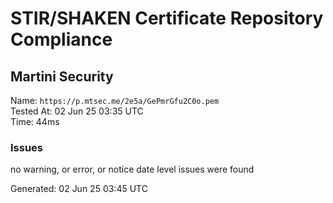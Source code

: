 # STIR/SHAKEN Certificate Repository Compliance

## Martini Security

Name: `https://p.mtsec.me/2e5a/GePmrGfu2C0o.pem`\
Tested At: 02 Jun 25 03:35 UTC\
Time: 44ms

### Issues

no warning, or error, or notice date level issues were found

Generated: 02 Jun 25 03:45 UTC